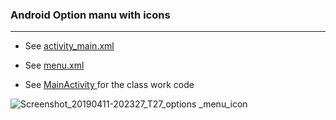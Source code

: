 
### Android Option manu with icons
_______________________________________
* See   [activity_main.xml](https://github.com/MoranShalom/Tutorial27_Android_Option-manu-with-icons/blob/master/app/src/main/res/layout/activity_main.xml) 

* See   [menu.xml](https://github.com/MoranShalom/Tutorial27_Android_Option-manu-with-icons/blob/master/app/src/main/res/menu/menu.xml) 


* See [MainActivity ](https://github.com/MoranShalom/Tutorial27_Android_Option-manu-with-icons/blob/master/app/src/main/java/com/example/t27_options_menu_icon/MainActivity.java)for the class work code



![Screenshot_20190411-202327_T27_options _menu_icon](https://user-images.githubusercontent.com/49485877/56003025-75728000-5ccd-11e9-93d3-9d25e1d6d2b1.jpg)
